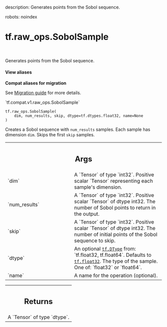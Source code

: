 description: Generates points from the Sobol sequence.

robots: noindex

# tf.raw_ops.SobolSample

<!-- Insert buttons and diff -->

<table class="tfo-notebook-buttons tfo-api nocontent" align="left">

</table>



Generates points from the Sobol sequence.

<section class="expandable">
  <h4 class="showalways">View aliases</h4>
  <p>
<b>Compat aliases for migration</b>
<p>See
<a href="https://www.tensorflow.org/guide/migrate">Migration guide</a> for
more details.</p>
<p>`tf.compat.v1.raw_ops.SobolSample`</p>
</p>
</section>

<pre class="devsite-click-to-copy prettyprint lang-py tfo-signature-link">
<code>tf.raw_ops.SobolSample(
    dim, num_results, skip, dtype=tf.dtypes.float32, name=None
)
</code></pre>



<!-- Placeholder for "Used in" -->

Creates a Sobol sequence with `num_results` samples. Each sample has dimension
`dim`. Skips the first `skip` samples.

<!-- Tabular view -->
 <table class="responsive fixed orange">
<colgroup><col width="214px"><col></colgroup>
<tr><th colspan="2"><h2 class="add-link">Args</h2></th></tr>

<tr>
<td>
`dim`
</td>
<td>
A `Tensor` of type `int32`.
Positive scalar `Tensor` representing each sample's dimension.
</td>
</tr><tr>
<td>
`num_results`
</td>
<td>
A `Tensor` of type `int32`.
Positive scalar `Tensor` of dtype int32. The number of Sobol points to return
in the output.
</td>
</tr><tr>
<td>
`skip`
</td>
<td>
A `Tensor` of type `int32`.
Positive scalar `Tensor` of dtype int32. The number of initial points of the
Sobol sequence to skip.
</td>
</tr><tr>
<td>
`dtype`
</td>
<td>
An optional <a href="../../tf/dtypes/DType.md"><code>tf.DType</code></a> from: `tf.float32, tf.float64`. Defaults to <a href="../../tf.md#float32"><code>tf.float32</code></a>.
The type of the sample. One of: `float32` or `float64`.
</td>
</tr><tr>
<td>
`name`
</td>
<td>
A name for the operation (optional).
</td>
</tr>
</table>



<!-- Tabular view -->
 <table class="responsive fixed orange">
<colgroup><col width="214px"><col></colgroup>
<tr><th colspan="2"><h2 class="add-link">Returns</h2></th></tr>
<tr class="alt">
<td colspan="2">
A `Tensor` of type `dtype`.
</td>
</tr>

</table>

